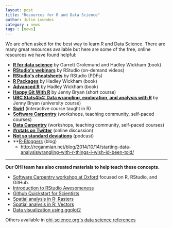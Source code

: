 ```yaml
---
layout: post
title: "Resources for R and Data Science"
author: Julie Lowndes
category : news 
tags : [news]
---
```


We are often asked for the best way to learn R and Data Science. There are many great resources available but here are some of the free, online resources we have found helpful: 


- **[R for data science](http://r4ds.had.co.nz/)** by Garrett Grolemund and Hadley Wickham (book)
- **[RStudio's webinars](https://www.rstudio.com/resources/webinars/)** by RStudio (on-demand videos)
- **[RStudio's cheatsheets](https://www.rstudio.com/resources/cheatsheets/)** by RStudio (PDFs)
- **[R Packages](http://r-pkgs.had.co.nz/)** by Hadley Wickham (book)
- **[Advanced R](http://adv-r.had.co.nz/)** by Hadley Wickham (book)
- **[Happy Git With R](http://happygitwithr.com/)** by Jenny Bryan (short course)
- **[UBC Stats454: Data wrangling, exploration, and analysis with R](https://stat545-ubc.github.io/index.html)** by Jenny Bryan (university course)
- **[Swirl](http://swirlstats.com/)** (interactive course taught in R)
- **[Software Carpentry](http://software-carpentry.org/)** (workshops, teaching community, self-paced courses)
- **[Data Carpentry](http://www.datacarpentry.org/)** (workshops, teaching community, self-paced courses)
- **[#rstats on Twitter](https://twitter.com/search?q=%23rstats&src=typd)** (online discussion)
- **[Not so standard deviations](https://soundcloud.com/nssd-podcast)** (podcast)
- **[R-Bloggers](https://www.r-bloggers.com) (blog)
    - http://reganmian.net/blog/2014/10/14/starting-data-analysiswrangling-with-r-things-i-wish-id-been-told/
 
------- 
   

**Our OHI team has also created materials to help teach these concepts.**

- [Software Carpentry workshop at Oxford](http://jules32.github.io/2016-07-12-Oxford/overview/) focused on R, RStudio, and GitHub. 
- [Introduction to RStudio Awesomeness](http://jules32.github.io/resources/RStudio_intro/)
- [Github Quickstart for Scientists](https://rawgit.com/nazrug/Quickstart/master/GithubQuickstart.html)
- [Spatial analysis in R: Rasters](https://github.com/eco-data-science/spatial-analysis-R#introduction-to-spatial-analysis-in-r)
- [Spatial analysis in R: Vectors](https://github.com/eco-data-science/spatial_analysis2_R#r-spatial-analysis-workshop-vectors-polygons-and-shapefiles)
- [Data visualization using ggplot2](https://rawgit.com/eco-data-science/VisualizingData/master/ggplot2_intro.html)

Others available in [ohi-science.org's data science references](http://ohi-science.org/resources/tools/#data-science-references)


